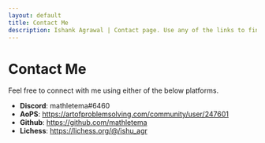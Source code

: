 ```yaml
---
layout: default
title: Contact Me
description: Ishank Agrawal | Contact page. Use any of the links to find out more about me or to connect with me.
---
```


# Contact Me

Feel free to connect with me using either of the below platforms.

- **Discord**: mathletema#6460
- **AoPS**: <https://artofproblemsolving.com/community/user/247601>
- **Github**: <https://github.com/mathletema>
- **Lichess**: <https://lichess.org/@/ishu_agr>